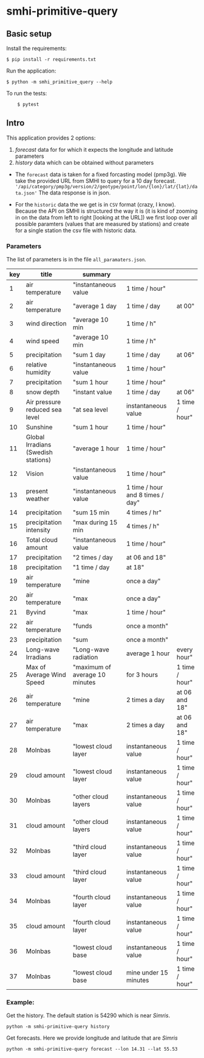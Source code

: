 # smhi-primitive-query

## Basic setup

Install the requirements:
```
$ pip install -r requirements.txt
```

Run the application:
```
$ python -m smhi_primitive_query --help
```

To run the tests:
```
    $ pytest
```

## Intro

This application provides 2 options:
1. *forecast* data for for which it expects the longitude and latitude parameters
2. *history* data which can be obtained without parameters

- The `forecast` data is taken for a fixed forcasting model (pmp3g). We take the provided URL from SMHI
to query for a 10 day forecast. `'/api/category/pmp3g/version/2/geotype/point/lon/{lon}/lat/{lat}/data.json'`
The data response is in json.

- For the `historic` data the we get is in `CSV` format (crazy, I know). Because the API on SMHI 
is structured the way it is (it is kind of zooming in on the data from left to right [looking at the URL]) 
we first loop over all possible paramters (values that are measured by stations) and create for a single station the csv file with historic data.

### Parameters
The list of parameters is in the file `all_paramaters.json`. 


| key | title                               | summary                        |                                  |                |
|-----|-------------------------------------|--------------------------------|----------------------------------|----------------|
| 1   | air temperature                     | "instantaneous value           | 1 time / hour"                   |                |
| 2   | air temperature                     | "average 1 day                 | 1 time / day                     | at 00"         |
| 3   | wind direction                      | "average 10 min                | 1 time / h"                      |                |
| 4   | wind speed                          | "average 10 min                | 1 time / h"                      |                |
| 5   | precipitation                       | "sum 1 day                     | 1 time / day                     | at 06"         |
| 6   | relative humidity                   | "instantaneous value           | 1 time / hour"                   |                |
| 7   | precipitation                       | "sum 1 hour                    | 1 time / hour"                   |                |
| 8   | snow depth                          | "instant value                 | 1 time / day                     | at 06"         |
| 9   | Air pressure reduced sea level      | "at sea level                  | instantaneous value              | 1 time / hour" |
| 10  | Sunshine                            | "sum 1 hour                    | 1 time / hour"                   |                |
| 11  | Global Irradians (Swedish stations) | "average 1 hour                | 1 time / hour"                   |                |
| 12  | Vision                              | "instantaneous value           | 1 time / hour"                   |                |
| 13  | present weather                     | "instantaneous value           | 1 time / hour and 8 times / day" |                |
| 14  | precipitation                       | "sum 15 min                    | 4 times / hr"                    |                |
| 15  | precipitation intensity             | "max during 15 min             | 4 times / h"                     |                |
| 16  | Total cloud amount                  | "instantaneous value           | 1 time / hour"                   |                |
| 17  | precipitation                       | "2 times / day                 | at 06 and 18"                    |                |
| 18  | precipitation                       | "1 time / day                  | at 18"                           |                |
| 19  | air temperature                     | "mine                          | once a day"                      |                |
| 20  | air temperature                     | "max                           | once a day"                      |                |
| 21  | Byvind                              | "max                           | 1 time / hour"                   |                |
| 22  | air temperature                     | "funds                         | once a month"                    |                |
| 23  | precipitation                       | "sum                           | once a month"                    |                |
| 24  | Long-wave Irradians                 | "Long-wave radiation           | average 1 hour                   | every hour"    |
| 25  | Max of Average Wind Speed           | "maximum of average 10 minutes | for 3 hours                      | 1 time / hour" |
| 26  | air temperature                     | "mine                          | 2 times a day                    | at 06 and 18"  |
| 27  | air temperature                     | "max                           | 2 times a day                    | at 06 and 18"  |
| 28  | Molnbas                             | "lowest cloud layer            | instantaneous value              | 1 time / hour" |
| 29  | cloud amount                        | "lowest cloud layer            | instantaneous value              | 1 time / hour" |
| 30  | Molnbas                             | "other cloud layers            | instantaneous value              | 1 time / hour" |
| 31  | cloud amount                        | "other cloud layers            | instantaneous value              | 1 time / hour" |
| 32  | Molnbas                             | "third cloud layer             | instantaneous value              | 1 time / hour" |
| 33  | cloud amount                        | "third cloud layer             | instantaneous value              | 1 time / hour" |
| 34  | Molnbas                             | "fourth cloud layer            | instantaneous value              | 1 time / hour" |
| 35  | cloud amount                        | "fourth cloud layer            | instantaneous value              | 1 time / hour" |
| 36  | Molnbas                             | "lowest cloud base             | instantaneous value              | 1 time / hour" |
| 37  | Molnbas                             | "lowest cloud base             | mine under 15 minutes            | 1 time / hour" |

### Example:
Get the history. The default station is 54290 which is near *Simris*.
```
python -m smhi-primitive-query history

```

Get forecasts. Here we provide longitude and latitude that are *Simris*
```
python -m smhi-primitive-query forecast --lon 14.31 --lat 55.53
```

